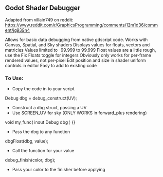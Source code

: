 ## Godot Shader Debugger
Adapted from villain749 on reddit:
https://www.reddit.com/r/GraphicsProgramming/comments/12m1d36/comment/jg939n4

Allows for basic data debugging from native gdscript code.
Works with Canvas, Spatial, and Sky shaders
Displays values for floats, vectors and matricies
Values limited to -99.999 to 99.999
Float values are a little rough, use the Fix Floats toggle for integers
Obviously only works for per-frame rendered values, not per-pixel
Edit position and size in shader uniform controls in editor
Easy to add to existing code

### To Use:
- Copy the code in to your script

Debug dbg = debug_construct(UV);
- Construct a dbg struct, passing a UV
- Use SCREEN_UV for sky (ONLY WORKS in forward_plus rendering)

void my_func( inout Debug dbg ) {}
- Pass the dbg to any function

dbgFloat(dbg, value);
- Call the function for your value

debug_finish(color, dbg);
- Pass your color to the finisher before applying


